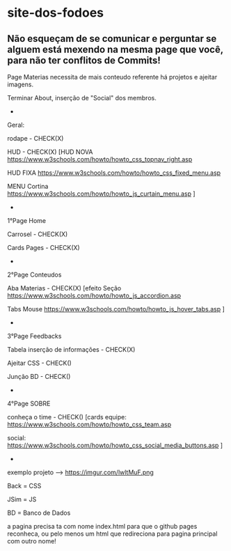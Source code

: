 # site-dos-fodoes
Não esqueçam de se comunicar e perguntar se alguem está mexendo na mesma page que você,
para não ter conflitos de Commits!
---------------------------------------------------------------------------------------

Page Materias necessita de mais conteudo referente há projetos e ajeitar imagens.

Terminar About, inserção de "Social" dos membros.

-
Geral:

rodape  - CHECK(X)

HUD - CHECK(X)
[HUD NOVA
https://www.w3schools.com/howto/howto_css_topnav_right.asp

HUD FIXA
https://www.w3schools.com/howto/howto_css_fixed_menu.asp

MENU Cortina
https://www.w3schools.com/howto/howto_js_curtain_menu.asp ]


-

1°Page Home

Carrosel - CHECK(X)

Cards Pages - CHECK(X)


-

2°Page Conteudos

Aba Materias - CHECK(X)
[efeito Seção
https://www.w3schools.com/howto/howto_js_accordion.asp

Tabs Mouse
https://www.w3schools.com/howto/howto_js_hover_tabs.asp ]


-

3°Page Feedbacks

 Tabela inserção de informações - CHECK(X)

 Ajeitar CSS - CHECK()

 Junção BD - CHECK()


-

4°Page SOBRE

conheça o time  - CHECK()
[cards equipe:
https://www.w3schools.com/howto/howto_css_team.asp

social:
https://www.w3schools.com/howto/howto_css_social_media_buttons.asp ]


-

exemplo projeto --> https://imgur.com/lwltMuF.png

Back = CSS

JSim = JS

BD = Banco de Dados

a pagina precisa ta com nome index.html para que o github pages reconheca, ou pelo menos um html que redireciona para pagina principal com outro nome!
